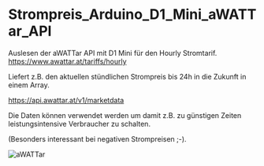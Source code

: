 # Strompreis_Arduino_D1_Mini_aWATTar_API

Auslesen der aWATTar API mit D1 Mini für den Hourly Stromtarif.  https://www.awattar.at/tariffs/hourly

Liefert z.B. den aktuellen stündlichen Strompreis bis 24h in die Zukunft in einem Array.

https://api.awattar.at/v1/marketdata

Die Daten können verwendet werden um damit z.B. zu günstigen Zeiten leistungsintensive Verbraucher zu schalten.

(Besonders interessant bei negativen Strompreisen ;-).

![aWATTar](https://github.com/duese1981/Strompreis_Arduino_D1_Mini_aWATTar_API/assets/142802395/6b047058-fc72-4e90-9e70-f4e403afb578)


